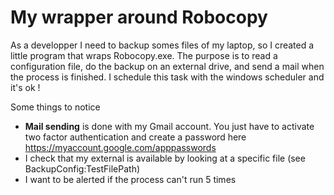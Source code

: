 # My wrapper around Robocopy

As a developper I need to backup somes files of my laptop, so I created a little program that wraps Robocopy.exe.
The purpose is to read a configuration file, do the backup on an external drive, and send a mail when the process is finished. 
I schedule this task with the windows scheduler and it's ok !

Some things to notice

 - **Mail sending** is done with my Gmail account. You just have to activate two factor authentication and create a password here https://myaccount.google.com/apppasswords
 - I check that my external is available by looking at a specific file (see BackupConfig:TestFilePath)
 - I want to be alerted if the process can't run 5 times